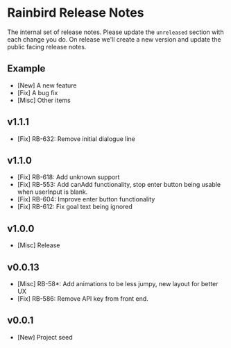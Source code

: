 # Rainbird Release Notes

The internal set of release notes. Please update the `unreleased` section with
each change you do. On release we'll create a new version and update the public
facing release notes.

## Example

  *  [New] A new feature
  *  [Fix] A bug fix
  * [Misc] Other items

## v1.1.1

  *  [Fix] RB-632: Remove initial dialogue line

## v1.1.0

  *  [Fix] RB-618: Add unknown support
  *  [Fix] RB-553: Add canAdd functionality, stop enter button being usable when userInput is blank.
  *  [Fix] RB-604: Improve enter button functionality
  *  [Fix] RB-612: Fix goal text being ignored

## v1.0.0

  * [Misc] Release

## v0.0.13

  * [Misc] RB-58*: Add animations to be less jumpy, new layout for better UX
  *  [Fix] RB-586: Remove API key from front end.

## v0.0.1

  *  [New] Project seed
